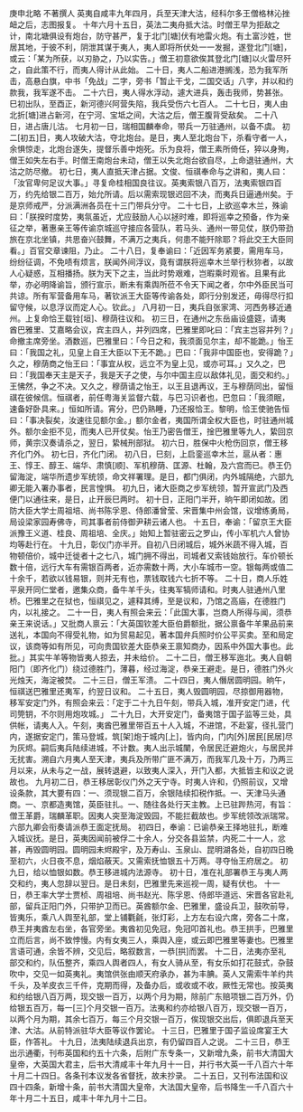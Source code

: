 庚申北略
不著撰人
英夷自咸丰九年四月，兵至天津大沽，经科尔多王僧格林沁挫衄之后，志图报复。
十年六月十五日，英法二夷舟抵大沽。时僧王早为拒敌之计，南北塘俱设有炮台，防守甚严，复于北门[塘]伏有地雷火炮。有土富沙姓，世居其地，于彼不利，阴泄其谋于夷人，夷人即将所伏处一一发掘，遂登北门[塘]，或云：「某为所获，以刃胁之，乃以实告。」僧王初意欲俟其登北门[塘]以火雷尽歼之，自此策不行，而夷人得计从此始。
二十日，夷人二船进港搁浅，恐为我军所击，高悬白旗，中书「免战」二字，旁书「暂止干戈，二国交话」八字，并以和约款我，我军遂不击。
二十六日，夷人得水浮动，遽大进兵，轰击我师，势甚张。巳初出队，至酉正，新河德兴阿营失陷，我兵受伤六七百人。
二十七日，夷人由北折[塘]进占新河，在宁河、宝坻之间，大沽之后，僧王腹背受敌矣。
二十八日，进占唐儿沽。
七月初一日，瑞相国麟奉命，带兵一万驻通州，以备不虞。
初二[初五]日，夷人攻破大沽，夺北炮台。是日，夷人至北炮台下，杀看守者一人，余惧惊走，北炮台遂失，提督乐善中炮死。乐为良将，僧王素所倚任，猝以身殉，僧王如失左右手。时僧王南炮台未动，僧王以失北炮台欲自尽，上命退驻通州，大沽之防尽撤。
初七日，夷人直抵天津占据。文俊、恒祺奉命与之讲和，夷人曰：「汝官卑何足议大事。」寻复命桂相国良往议。英夷索银八百万，法夷索银四百万，约先给银二百万，始允所请。后以需索现银迟回不决，而夷兵日逼通州矣。于是京师戒严，分派满洲各员在十三门带兵分守。
二十七日，上欲巡幸木兰，殊谕曰：「朕揆时度势，夷氛虽近，尤应鼓励人心以拯时难，即将巡幸之预备，作为亲征之举，著惠亲王等传谕京城巡守接应各营队，若马头、通州一带见仗，朕仍带劲旅在京北坐镇，共思奋兴鼓舞，不满万之夷兵，何患不能歼除耶？将此交王大臣同看。」百官交章谏阻，乃止。
二十八日，复奉谕曰：「近因军务紧要，需用车马，纷纷征调，不免啧有烦言，朕闻外间浮议，竟有谓朕将巡幸木兰举行秋狝者，以故人心疑惑，互相播扬。朕为天下之主，当此时势艰难，岂暇乘时观省。且果有此举，亦必明降谕旨，颁行宣示，断未有乘舆所莅不令天下闻之者，尔中外臣民当可共谅。所有军营备用车马，著钦派王大臣等传谕各处，即行分别发还，毋得尽行扣留守候，以息浮议而定人心。钦此。」
八月初一日，夷兵自张家湾、河西务移近通州。上复命恰王载铨[垣]、穆荫往议和。
初三日，在通州之东岳庙设盛筵，请夷酋巴雅里、艾嘉略会议，宾主四人，并列四席，巴雅里即叱曰：「宾主岂容并列？」命撤主席旁坐。酒数巡，巴雅里曰：「今日之和，我须面见尔主，却不能跪。」怡王曰：「我国之礼，见皇上自王大臣以下无不跪。」巴曰：「我非中国臣也，安得跪？」久之，穆荫商之怡王曰：「事宜从权，远立不为皇上见，或亦可耳。」又久之，巴曰：「我国奉天主是天子，我是天子之使，与尔中国主应以敌体礼见，面交和约。」王怫然，争之不决。又久之，穆荫请之怡王，以王且退再议，王与穆荫同出，留恒祺在彼候信。恒祺者，前任粤海关监督六载，与巴习识者也，巴忽曰：「我须眠，速备好卧具来。」恒如所请。宵分，巴仍熟睡，乃还报恰王。黎明，恰王使驰告恒曰：「事决裂矣，汝速往见额尔金。」额尔金者，夷国所谓全权大臣也，时驻通州城外。额尔金拒不见，而夷人已开仗矣。怡王乃密告僧王，捦巴雅里等九人，絷回京师，黄宗汉奏请杀之，翌日，絷械刑部狱。
初六日，胜保中火枪伤回京，僧王移齐化门外。
初七日，齐化门闭。
初八日，巳刻，上启銮巡幸木兰，扈从者：惠王、惇王、醇王、端华、肃慎[顺]、军机穆荫、匡源、杜翰，及六宫而已。恭王仍留海淀，端华所遗步军统领，命文祥署理。是日，都门俱闭，内外城隔绝，六部九卿无能入署办事者，民言惶惧。
初九日，诸大臣商之步军统领，暂开宣武门及西便门以通往来，是日，止开辰巳两时。
初十日，正阳门半开，晌午即闭如故。团防大臣大学士周祖培、尚书陈孚恩、侍郎潘曾莹、宋晋集中州会馆，议增练勇局，局设梁家园寿佛寺，司其事者前侍御尹耕云诸人也。
十五日，奉谕：「留京王大臣派豫王义道、桂良、周祖培、全庆。」始知上暂驻密云之罗山，传小军机六人曾协均等赴行在。
十九日，彰仪门亦半开。自初八日闭城后，城外米蔬不得入城，百物顿倍价，城中迁徙者十之七八，城门拥不得出，司城者又索钱始放行。车价顿长数十倍，远行大车有需银百两者，近亦需数十两，大小车城市一空。银每两或值二十余千，若欲以钱易银，则并无有也，票钱取钱六七折不等。
二十日，商人乐姓平泉开同仁堂者，邀集众商，备牛羊千头，往夷军犒师请和。时夷人驻通州八里桥。巴雅里之在狱也，恒祺见之，遽释其缚，至是议和，乃馆之高庙，在德胜门内，以礼接之。
二十一日，夷人有照会来云：「此国大事，岂商人所得与闻，须恭亲王来说话。」又批商人禀云：「大英国钦差大臣伯爵额批，据公禀备牛羊果品前来送礼，本国向不得受礼物，如为贸易起见，著本国弁兵照时价公平买卖。至和局定议，该商等如有所见，可向贵国钦差大臣恭亲王禀知商办，因系中外国大事也。此批。」其实牛羊等物皆夷人掠去，并未给价。
二十二日，僧王移军迤北。夷人自朝阳门（即齐化门）绕过德胜门，薄暮，经过海淀，恭亲王避走。是日，德胜门外火光烛天，海淀被焚。
二十三日，僧王军溃。
二十四日，夷人僭居圆明园。晌午，恒祺送巴雅里还夷军，约翌日议和。
二十五日，夷人毁圆明园，尽掠御用器物，移军安定门外，有照会来云：「定于二十九日午刻，带兵入城，准开安定门进，代司筦钥，不尔则用炮攻城。」
二十九日，大开安定门，备夷馆于国子监等三处，具供帐，请夷人入。午刻，夷酋巴雅里带百五十人入城，不进馆，不赴宴，径扎营门内，遂据安定门，策马登城，筑[架]炮于城内[上]，皆内向，门内[外]居民[民居]尽为灰烬。嗣后夷兵陆续进城，不计数。夷人出示城闉，令居民迁避炮火，与居民并无扰害。溯自六月夷人至天津，夷兵及所带广匪不满万，而我军几及十万，乃两三月以来，从未与之一战，展转退避，以致夷人深入，开门入都，大抵皆主和议之说故也。
九月初二日，恭王移居彰仪门外之天宁寺。时夷人许和，仍照前议，又增设条款，其大要有四：一、须现银二百万，余银陆续扣税作抵。一、天津马头通商。一、京都造夷馆，英臣驻扎。一、随往各处行天主教。上已驻跸热河，有旨：僧王革爵，瑞麟革职。因夷人突至海淀毁园，不能拦截故也。步军统领改派瑞常。六部九卿会衔奏请派恭王面定抚局。
初四日，奉谕：已谕恭亲王择地驻扎，断难入城议抚。是日，英夷因闻前被俘二十余人，分交各县监禁，内死二十一人，忿甚，再毁圆明园。圆明园未烬殿宇，及万寿山、玉泉山、昆明湖各处，自初四日晚至初六，火日夜不息，烟焰蔽天。又需索抚恤银五十万两。寻夺怡王府居之。
初九日，给以恤银如数。恭王移进城内法源寺。
初十日，准在礼部署恭王与夷人两交和约，夷人忽辞以翌日。是日未刻，巴雅里先来巡视一周，疑有伏也。
十一日，恭王率大学士贾桢、周祖培、尚书赵光、陈孚恩、侍郎毕道远、宋晋各官赴礼部，留兵正阳门外，只带护卫而已。英酋额尔金、巴雅里，盛设兵卫，鼓吹前导，皆夷乐，乘八人舆至礼部，堂上铺氍毹，张灯彩，上方左右设六席，旁各二十席，恭王并夷酋左右坐，各官旁坐。夷酋初见免冠，免冠叩首礼也。恭王拱手，巴雅里立而后言，尚不致悖慢。内有女夷三人，乘舆入座，或云即巴雅里等妻也。巴雅里言语可通，余皆不辨，交见后，略叙数言，一恭[拱]而罢。
十二日，法夷亦至礼部交和约，队伍整齐，乘四人舆者四人，有女人骑从至，有女乐如打花鼓式，杂鼓吹中，交见一如英夷礼。夷馆供张由顺天府承办，甚为丰腆。英人又需索牛羊约共千头，及羊皮衣三千件，克期而得，及备办后，或收或不收，厥性无常也。按英夷和约给银八百万两，现交银一百万，以两个月为期，除前广东赔项银二百万外，仍给银五百万，每一[三]个月交银一百万。法夷和约亦给银八百万，现交银一百万，以两个月为期，其余七百万，每三个月交银一百万，俟现银交出后，俱即退兵至天津、大沽。从前特派驻华大臣等议作罢论。
十三日，巴雅里于国子监设席宴王大臣，作答礼。
十九日，法夷陆续退兵出京，有仍留四百人之说。
二十三日，恭王出示通衢，刊布英国和约五十六条，后附广东专条一，又新增九条，前书大清国大皇帝，大英国大君主，后书大清咸丰十年九月十一日，并行书大英一千八百六十年十月二十四日。各条刊本议发各省督抚，故未抄录。
二十五日，又刊布法国和议四十四条，新增十条，前书大清国大皇帝，大法国大皇帝，后书降生一千八百六十年十月二十五日，咸丰十年九月十二日。
